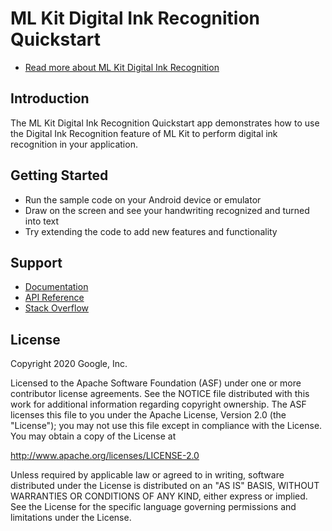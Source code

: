 # ML Kit Digital Ink Recognition Quickstart

- [Read more about ML Kit Digital Ink Recognition](https://developers.google.com/ml-kit/vision/digital-ink-recognition/android)

## Introduction

The ML Kit Digital Ink Recognition Quickstart app demonstrates how to use the
Digital Ink Recognition feature of ML Kit to perform digital ink recognition
in your application.

## Getting Started

* Run the sample code on your Android device or emulator
* Draw on the screen and see your handwriting recognized and turned into text
* Try extending the code to add new features and functionality

## Support

* [Documentation](https://developers.google.com/ml-kit/guides)
* [API Reference](https://developers.google.com/ml-kit/reference)
* [Stack Overflow](https://stackoverflow.com/questions/tagged/mlkit)

## License

Copyright 2020 Google, Inc.

Licensed to the Apache Software Foundation (ASF) under one or more contributor
license agreements.  See the NOTICE file distributed with this work for
additional information regarding copyright ownership.  The ASF licenses this
file to you under the Apache License, Version 2.0 (the "License"); you may not
use this file except in compliance with the License.  You may obtain a copy of
the License at

  http://www.apache.org/licenses/LICENSE-2.0

Unless required by applicable law or agreed to in writing, software
distributed under the License is distributed on an "AS IS" BASIS, WITHOUT
WARRANTIES OR CONDITIONS OF ANY KIND, either express or implied.  See the
License for the specific language governing permissions and limitations under
the License.
